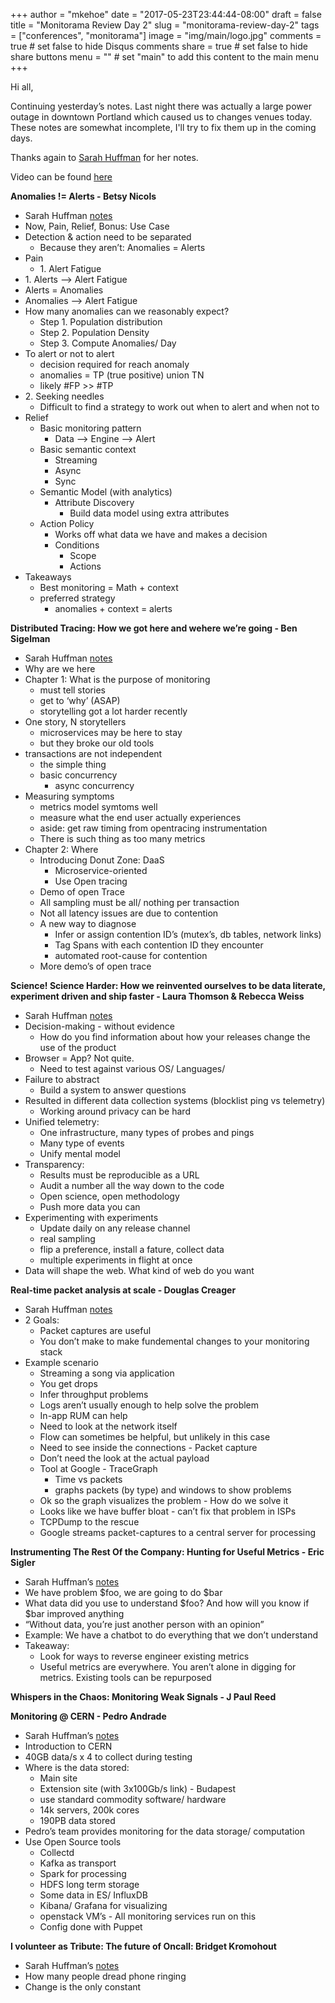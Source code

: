 +++
author = "mkehoe"
date = "2017-05-23T23:44:44-08:00"
draft = false
title = "Monitorama Review Day 2"
slug = "monitorama-review-day-2"
tags = ["conferences", "monitorama"]
image = "img/main/logo.jpg"
comments = true     # set false to hide Disqus comments
share = true        # set false to hide share buttons
menu = ""           # set "main" to add this content to the main menu
+++

Hi all,

Continuing yesterday’s notes. Last night there was actually a large power outage in downtown Portland which caused us to changes venues today. These notes are somewhat incomplete, I'll try to fix them up in the coming days.

Thanks again to [Sarah Huffman](https://twitter.com/dangerpudding) for her notes.

Video can be found [here](https://www.youtube.com/watch?v=wnjCNBfH3kg)

**Anomalies != Alerts - Betsy Nicols**

* Sarah Huffman [notes](https://twitter.com/dangerpudding/status/867095457532583936/photo/1)
* Now, Pain, Relief, Bonus: Use Case
* Detection & action need to be separated
  * Because they aren’t: Anomalies = Alerts
* Pain
  * 1\. Alert Fatigue
* 1\. Alerts —\> Alert Fatigue
* Alerts = Anomalies
* Anomalies —\> Alert Fatigue
* How many anomalies can we reasonably expect?
  * Step 1\. Population distribution
  * Step 2\. Population Density
  * Step 3\. Compute Anomalies/ Day
* To alert or not to alert
  * decision required for reach anomaly
  * anomalies = TP (true positive) union TN
  * likely \#FP \>\> \#TP
* 2\. Seeking needles
  * Difficult to find a strategy to work out when to alert and when not to
* Relief
  * Basic monitoring pattern
    * Data —\> Engine —\> Alert
  * Basic semantic context
    * Streaming
    * Async
    * Sync
  * Semantic Model (with analytics)
    * Attribute Discovery
      * Build data model using extra attributes
  * Action Policy
    * Works off what data we have and makes a decision
    * Conditions
      * Scope
      * Actions
* Takeaways
  * Best monitoring = Math + context
  * preferred strategy
    * anomalies + context = alerts

**Distributed Tracing: How we got here and wehere we’re going - Ben Sigelman**

* Sarah Huffman [notes](https://twitter.com/dangerpudding/status/867095370592952324/photo/1)
* Why are we here
* Chapter 1: What is the purpose of monitoring
  * must tell stories
  * get to ‘why’ (ASAP)
  * storytelling got a lot harder recently
* One story, N storytellers
  * microservices may be here to stay
  * but they broke our old tools
* transactions are not independent
  * the simple thing
  * basic concurrency
    * async concurrency
* Measuring symptoms
  * metrics model symtoms well
  * measure what the end user actually experiences
  * aside: get raw timing from opentracing instrumentation
  * There is such thing as too many metrics
* Chapter 2: Where
  * Introducing Donut Zone: DaaS
    * Microservice-oriented
    * Use Open tracing
  * Demo of open Trace
  * All sampling must be all/ nothing per transaction
  * Not all latency issues are due to contention
  * A new way to diagnose
    * Infer or assign contention ID’s (mutex’s, db tables, network links)
    * Tag Spans with each contention ID they encounter
    * automated root-cause for contention
  * More demo’s of open trace

**Science! Science Harder: How we reinvented ourselves to be data literate, experiment driven and ship faster - Laura Thomson & Rebecca Weiss**

* Sarah Huffman [notes](https://pbs.twimg.com/media/DAiK0BzXgAEAkfX.jpg)
* Decision-making - without evidence
  * How do you find information about how your releases change the use of the product
* Browser = App? Not quite.
  * Need to test against various OS/ Languages/
* Failure to abstract
  * Build a system to answer questions
* Resulted in different data collection systems (blocklist ping vs telemetry)
  * Working around privacy can be hard
* Unified telemetry:
  * One infrastructure, many types of probes and pings
  * Many type of events
  * Unify mental model
* Transparency:
  * Results must be reproducible as a URL
  * Audit a number all the way down to the code
  * Open science, open methodology
  * Push more data you can
* Experimenting with experiments
  * Update daily on any release channel
  * real sampling
  * flip a preference, install a fature, collect data
  * multiple experiments in flight at once
* Data will shape the web. What kind of web do you want

**Real-time packet analysis at scale - Douglas Creager**

* Sarah Huffman [notes](https://twitter.com/dangerpudding/status/867117784798339072/photo/1)
* 2 Goals:
  * Packet captures are useful
  * You don’t make to make fundemental changes to your monitoring stack
* Example scenario
  * Streaming a song via application
  * You get drops
  * Infer throughput problems
  * Logs aren’t usually enough to help solve the problem
  * In-app RUM can help
  * Need to look at the network itself
  * Flow can sometimes be helpful, but unlikely in this case
  * Need to see inside the connections - Packet capture
  * Don’t need the look at the actual payload
  * Tool at Google - TraceGraph
      * Time vs packets
      * graphs packets (by type) and windows to show problems
  * Ok so the graph visualizes the problem - How do we solve it
  * Looks like we have buffer bloat - can’t fix that problem in ISPs
  * TCPDump to the rescue
  * Google streams packet-captures to a central server for processing

**Instrumenting The Rest Of the Company: Hunting for Useful Metrics - Eric Sigler**

* Sarah Huffman’s [notes](https://pbs.twimg.com/media/DAifs4mXsAA6ocr.jpg)
* We have problem $foo, we are going to do $bar
* What data did you use to understand $foo? And how will you know if $bar improved anything
* “Without data, you’re just another person with an opinion”
* Example: We have a chatbot to do everything that we don’t understand
* Takeaway:
  * Look for ways to reverse engineer existing metrics
  * Useful metrics are everywhere. You aren’t alone in digging for metrics. Existing tools can be repurposed

**Whispers in the Chaos: Monitoring Weak Signals - J Paul Reed**

**Monitoring @ CERN - Pedro Andrade**

* Sarah Huffman’s [notes](https://pbs.twimg.com/media/DAjDgTfWAAMlpxI.jpg)
* Introduction to CERN
* 40GB data/s x 4 to collect during testing
* Where is the data stored:
  * Main site
  * Extension site (with 3x100Gb/s link) - Budapest
  * use standard commodity software/ hardware
  * 14k servers, 200k cores
  * 190PB data stored
* Pedro’s team provides monitoring for the data storage/ computation
* Use Open Source tools
  * Collectd
  * Kafka as transport
  * Spark for processing
  * HDFS long term storage
  * Some data in ES/ InfluxDB
  * Kibana/ Grafana for visualizing
  * openstack VM’s - All monitoring services run on this
  * Config done with Puppet


**I volunteer as Tribute: The future of Oncall: Bridget Kromohout**

* Sarah Huffman’s [notes](https://twitter.com/dangerpudding/status/867158388475543552/photo/1)
* How many people dread phone ringing
* Change is the only constant
